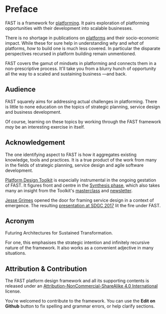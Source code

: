 # Preface

FAST is a framework for [platforming](https://design.platforminteraction.com/appendix/glossary/p). It pairs exploration of platforming opportunities with their development into scalable businesses.

There is no shortage in publications on [platforms](https://design.platforminteraction.com/appendix/glossary/p) and their socio-economic impact. While these for sure help in understanding _why_ and _what_ of platforms, _how_ to build one is much less covered. In particular the disparate perspectives recursed in platform building remain unmentioned.

FAST covers the gamut of mindsets in platforming and connects them in a non-prescriptive process. It'll take you from a blurry hunch of opportunity all the way to a scaled and sustaining business —and back.

## Audience

FAST squarely aims for addressing actual challenges in platforming. There is little to none education on the topics of strategic planning, service design and business development.

Of course, learning on these topics by working through the FAST framework _may_ be an interesting exercise in itself.

## Acknowledgement

The one identifying aspect to FAST is how it aggregates existing knowledge, tools and practices. It is a true product of the work from many in the fields of strategic planning, service design and agile software development.

[Platform Design Toolkit](https://platformdesigntoolkit.com/) is especially instrumental in the ongoing gestation of FAST. It figures front and centre in the [Synthesis phase](design-phases/platform-synthesis.md), which also takes many an insight from the Toolkit's [masterclass](https://platformdesigntoolkit.com/public-masterclass/) and [newsletter](https://us11.campaign-archive.com/home/?u=e272a9d50c52efb331777c60a&id=b0460ae881).

[Jesse Grimes](https://www.linkedin.com/in/jessegrimes/) opened the door for framing service design in a context of emergence. The resulting [presentation at SDGC 2017](https://speakerdeck.com/absynthmind/platform-ecosystems-designing-for-potential-sdgc-2017) lit the fire under FAST.

## Acronym

Futuring Architectures for Sustained Transformation.

For one, this emphasises the strategic intention and infinitely recursive nature of the framework. It also works as a convenient adjective in many situations.

## Attribution & Contribution

The FAST platform design framework and all its supporting contents is released under an [Attribution-NonCommercial-ShareAlike 4.0 International](https://creativecommons.org/licenses/by-nc-sa/4.0/) license.

You're welcomed to contribute to the framework. You can use the **Edit on Github** button to fix spelling and grammar errors, or help clarify sections.

